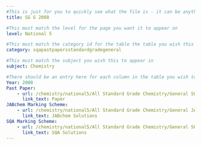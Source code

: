 ```yaml
---
#This is just for you to quickly see what the file is - it can be anything you want
title: SG G 2008

#This must match the level for the page you want it to appear on
level: National 5

#This must match the category id for the table the table you wish this to appear in
category: sqapastpapersstandardgradegeneral

#This must match the subject you wish this to appear in
subject: Chemistry

#There should be an entry here for each column in the table you wish to populate:
Year: 2008
Past Paper:
    - url: /chemistry/national5/All Standard Grade Chemistry/General SQA PP/General SQA PP 2008.pdf
      link_text: Paper
JABchem Marking Scheme:
    - url: /chemistry/national5/All Standard Grade Chemistry/General JABchem Msch/2008generalMSch.pdf
      link_text: JABchem Solutions
SQA Marking Scheme:
    - url: /chemistry/national5/All Standard Grade Chemistry/General SQA Msch/General SQA Msch 2008.pdf
      link_text: SQA Solutions
---
```


